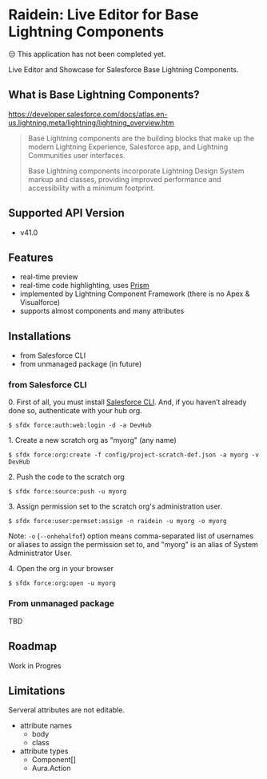# Raidein: Live Editor for Base Lightning Components

:pensive: This application has not been completed yet.

Live Editor and Showcase for Salesforce Base Lightning Components.

## What is Base Lightning Components?

https://developer.salesforce.com/docs/atlas.en-us.lightning.meta/lightning/lightning_overview.htm

> Base Lightning components are the building blocks that make up the modern Lightning Experience, Salesforce app, and Lightning Communities user interfaces.  
>
> Base Lightning components incorporate Lightning Design System markup and classes, providing improved performance and accessibility with a minimum footprint.

## Supported API Version

- v41.0

## Features

- real-time preview
- real-time code highlighting, uses [Prism](http://prismjs.com/)
- implemented by Lightning Component Framework (there is no Apex & Visualforce)
- supports almost components and many attributes

## Installations

- from Salesforce CLI
- from unmanaged package (in future)

### from Salesforce CLI

0\. First of all, you must install [Salesforce CLI](https://developer.salesforce.com/ja/tools/sfdxcli). And, if you haven’t already done so, authenticate with your hub org.

```
$ sfdx force:auth:web:login -d -a DevHub
```

1\. Create a new scratch org as "myorg" (any name)

```
$ sfdx force:org:create -f config/project-scratch-def.json -a myorg -v DevHub
```

2\. Push the code to the scratch org

```
$ sfdx force:source:push -u myorg
```

3\. Assign permission set to the scratch org's administration user.

```
$ sfdx force:user:permset:assign -n raidein -u myorg -o myorg
```

Note: ``-o`` (``--onhehalfof``) option means comma-separated list of usernames or aliases to assign the permission set to, and "myorg" is an alias of System Administrator User.

4\. Open the org in your browser

```
$ sfdx force:org:open -u myorg
```

### From unmanaged package

TBD

## Roadmap

Work in Progres

## Limitations

Serveral attributes are not editable.

- attribute names
  - body
  - class
- attribute types
  - Component[]
  - Aura.Action
